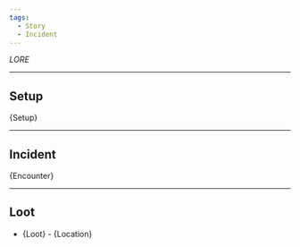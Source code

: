 ```yaml
---
tags:
  - Story
  - Incident
---
```

*LORE*
****
## Setup
{Setup}
****
## Incident
{Encounter}
****
## Loot
- {Loot} - {Location}